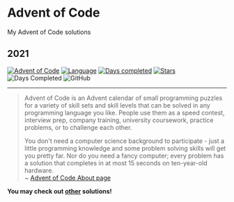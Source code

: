 # Advent of Code

My Advent of Code solutions

## 2021

[![Advent of Code](https://img.shields.io/badge/Advent%20of%20Code%20🎄-2021-brightgreen)](https://adventofcode.com/2021/about)
[![Language](https://img.shields.io/badge/Language-Typescript-blue)](https://www.typescriptlang.org/)
[![Days completed](https://img.shields.io/badge/day%20📅-4-9cf)](https://adventofcode.com/2021)
[![Stars](https://img.shields.io/badge/stars%20⭐-6-yellow)](https://adventofcode.com/2021/stats)
![Days Completed](https://img.shields.io/badge/days%20completed-3-red)
![GitHub](https://img.shields.io/github/license/Tim-Tech-Dev/Advent-of-Code?label=License)

---

> Advent of Code is an Advent calendar of small programming puzzles for a
> variety of skill sets and skill levels that can be solved in any programming
> language you like. People use them as a speed contest, interview prep, company
> training, university coursework, practice problems, or to challenge each
> other.
>
> You don't need a computer science background to participate - just a little
> programming knowledge and some problem solving skills will get you pretty far.
> Nor do you need a fancy computer; every problem has a solution that completes
> in at most 15 seconds on ten-year-old hardware.  
> ~ [Advent of Code About page](https://adventofcode.com/2021/about)

**You may check out [other](https://github.com/search?q=advent+of+code) solutions!**
